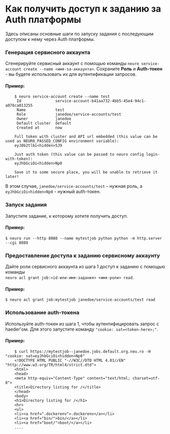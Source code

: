 # Как получить доступ к заданию за Auth платформы

Здесь описаны основные шаги по запуску задания с последующим доступом к нему через Auth платформы.

### Генерация сервисного аккаунта

Сгенерируйте сервисный аккаунт с помощью команды `neuro service-account create --name <имя-sa-аккаунта>`. Сохраните **Роль** и **Auth-токен** - вы будете использовать их для аутентификации запросов.

#### Пример:

```text
    $ neuro service-account create --name test
     Id               service-account-b41aa732-4bb5-45e4-94c1-a078ca013255
     Name             test
     Role             janedoe/service-accounts/test
     Owner            janedoe
     Default cluster  default
     Created at       now
     
    Full token with cluster and API url embedded (this value can be used as NEURO_PASSED_CONFIG environment variable):
    eyJ0b2tlbi<hidden>SJ9
    
    Just auth token (this value can be passed to neuro config login-with-token):
    eyJhbGciOi<hidden>Np0
    
    Save it to some secure place, you will be unable to retrieve it later!
```

В этом случае, `janedoe/service-accounts/test` - нужная роль, а  
`eyJhbGciOi<hidden>Np0` - нужный auth-токен.

### Запуск задания

Запустите задание, к которому хотите получить доступ.

#### Пример:

```text
$ neuro run --http 8080 --name mytestjob python python -m http.server --cgi 8080
```

### Предоставление доступа к заданию сервисному аккаунту 

Дайте роли сервисного аккаунта из шага 1 доступ к заданию с помощью команды   
`neuro acl grant job:<id-или-имя-задания> <имя-роли> read`.

#### Пример:

```text
$ neuro acl grant job:mytestjob janedoe/service-accounts/test read
```

### Использование auth-токена

Используйте auth-токен из шага 1, чтобы аутентифицировать запрос с haeder'ом. Для этого запустите команду `"cookie: sat=<token-here>;"`.

#### Пример:

```text
    $ curl https://mytestjob--janedoe.jobs.default.org.neu.ro -H "cookie: sat=eyJhbGciOi<hidden>Np0"
    <!DOCTYPE HTML PUBLIC "-//W3C//DTD HTML 4.01//EN" "http://www.w3.org/TR/html4/strict.dtd">
    <html>
    <head>
    <meta http-equiv="Content-Type" content="text/html; charset=utf-8">
    <title>Directory listing for /</title>
    </head>
    <body>
    <h1>Directory listing for /</h1>
    <hr>
    <ul>
    <li><a href=".dockerenv">.dockerenv</a></li>
    <li><a href="bin/">bin/</a></li>
    <li><a href="boot/">boot/</a></li>
    ....
```

